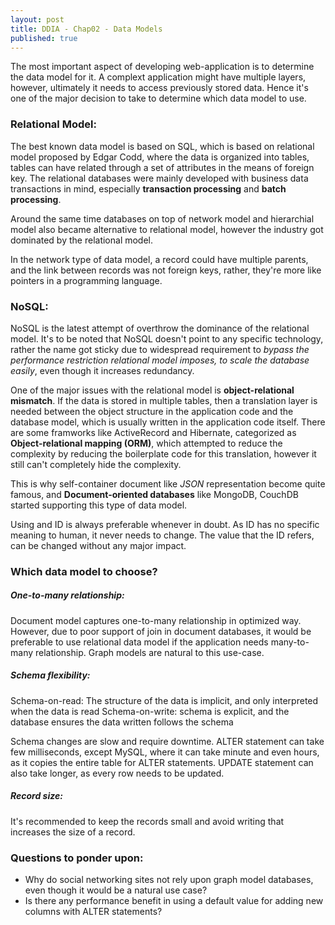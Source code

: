 ```yaml
---
layout: post
title: DDIA - Chap02 - Data Models
published: true
---
```


The most important aspect of developing web-application is to determine the data model for it. A complext application might have multiple layers, however, ultimately it needs to access previously stored data. Hence it's one of the major decision to take to determine which data model to use.

### Relational Model:

The best known data model is based on SQL, which is based on relational model proposed by Edgar Codd, where the data is organized into tables, tables can have related through a set of attributes in the means of foreign key. The relational databases were mainly developed with business data transactions in mind, especially **transaction processing** and **batch processing**. 

Around the same time databases on top of network model and hierarchial model also became alternative to relational model, however the industry got dominated by the relational model.

In the network type of data model, a record could have multiple parents, and the link between records was not foreign keys, rather, they're more like pointers in a programming language.


### NoSQL:

NoSQL is the latest attempt of overthrow the dominance of the relational model. It's to be noted that NoSQL doesn't point to any specific technology, rather the name got sticky due to widespread requirement to *bypass the performance restriction relational model imposes, to scale the database easily*, even though it increases redundancy. 

One of the major issues with the relational model is **object-relational mismatch**. If the data is stored in multiple tables, then a translation layer is needed between the object structure in the application code and the database model, which is usually written in the application code itself. There are some framworks like ActiveRecord and Hibernate, categorized as **Object-relational mapping (ORM)**, which attempted to reduce the complexity by reducing the boilerplate code for this translation, however it still can't completely hide the complexity.

This is why self-container document like *JSON* representation become quite famous, and **Document-oriented databases** like MongoDB, CouchDB started supporting this type of data model.

Using and ID is always preferable whenever in doubt. As ID has no specific meaning to human, it never needs to change. The value that the ID refers, can be changed without any major impact.


### Which data model to choose?

##### One-to-many relationship:
Document model captures one-to-many relationship in optimized way. However, due to poor support of join in document databases, it would be preferable to use relational data model if the application needs many-to-many relationship. Graph models are natural to this use-case.

##### Schema flexibility:
Schema-on-read: The structure of the data is implicit, and only interpreted when the data is read
Schema-on-write: schema is explicit, and the database ensures the data written follows the schema

Schema changes are slow and require downtime. ALTER statement can take few milliseconds, except MySQL, where it can take minute and even hours, as it copies the entire table for ALTER statements. UPDATE statement can also take longer, as every row needs to be updated.

##### Record size:
It's recommended to keep the records small and avoid writing that increases the size of a record.


### Questions to ponder upon:
- Why do social networking sites not rely upon graph model databases, even though it would be a natural use case?
- Is there any performance benefit in using a default value for adding new columns with ALTER statements?
